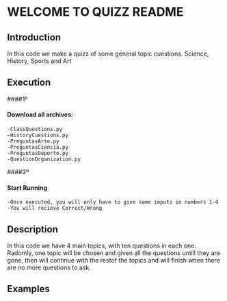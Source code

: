 # WELCOME TO QUIZZ README
## Introduction
In this code we make a quizz of some general topic cuestions.
Science, History, Sports and Art
## Execution
####1º 
#### Download all archives:
	-ClassQuestions.py
	-HistoryCuestions.py
	-PreguntasArte.py
	-PreguntasCiencia.py
	-PreguntasDeporte.py
	-QuestionOrganization.py
####2º
#### Start Running
	-Once executed, you will only have to give some imputs in numbers 1-4
	-You will recieve Correct/Wrong
## Description
In this code we have 4 main topics, with ten questions in each one. Radomly, one topic will be chosen and given all the questions untill they are gone, then will continue with the restof the topics and will finish when there are no more questions to ask.
## Examples
